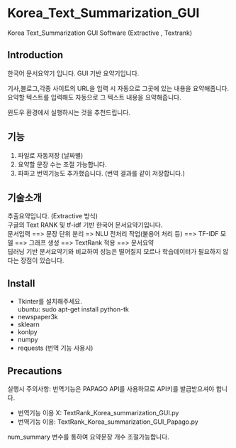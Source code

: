 # Korea_Text_Summarization_GUI
Korea Text_Summarization GUI Software (Extractive , Textrank)

## Introduction
한국어 문서요약기 입니다.
GUI 기반 요약기입니다.

기사,블로그,각종 사이트의 URL을 입력 시 자동으로 그곳에 있는 내용을 요약해줍니다.
요약할 텍스트를 입력해도 자동으로 그 텍스트 내용을 요약해줍니다.

윈도우 환경에서 실행하시는 것을 추천드립니다.

## 기능
1. 파일로 자동저장 (날짜별)
2. 요약할 문장 수는 조절 가능합니다.
3. 파파고 번역기능도 추가했습니다. (번역 결과를 같이 저장합니다.)

## 기술소개
추출요약입니다. (Extractive 방식) <br>
구글의 Text RANK 및 tf-idf 기반 한국어 문서요약기입니다.  <br>
문서입력 ==> 문장 단위 분리 => NLU 전처리 작업(불용어 처리 등) ==> TF-IDF 모델 ==> 그래프 생성 ==> TextRank 적용 ==> 문서요약 <br>
딥러닝 기반 문서요약기와 비교하여 성능은 떨어질지 모르나 학습데이터가 필요하지 않다는 장점이 있습니다.

## Install
- Tkinter를 설치해주세요.  
ubuntu: sudo apt-get install python-tk
- newspaper3k
- sklearn
- konlpy
- numpy
- requests (번역 기능 사용시)

## Precautions
실행시 주의사항: 번역기능은 PAPAGO API를 사용하므로 API키를 발급받으셔야 합니다.

- 번역기능 이용 X: TextRank_Korea_summarization_GUI.py
- 번역기능 이용: TextRank_Korea_summarization_GUI_Papago.py

num_summary 변수를 통하여 요약문장 개수 조절가능합니다.
